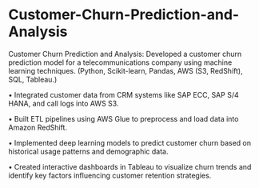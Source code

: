 # Customer-Churn-Prediction-and-Analysis

Customer Churn Prediction and Analysis: Developed a customer churn prediction model for a telecommunications company using machine learning techniques. (Python, Scikit-learn, Pandas, AWS (S3, RedShift), SQL, Tableau.)

• Integrated customer data from CRM systems like SAP ECC, SAP S/4 HANA, and call logs into AWS S3.

• Built ETL pipelines using AWS Glue to preprocess and load data into Amazon RedShift.

• Implemented deep learning models to predict customer churn based on historical usage patterns and demographic data.

• Created interactive dashboards in Tableau to visualize churn trends and identify key factors influencing customer retention strategies.
